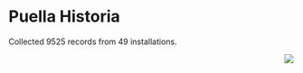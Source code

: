 # Puella Historia

Collected 9525 records from 49 installations.

<p align="right"><img src="https://xn--80aalyho.xn--p1ai/magireco/NAgitan/img/kagome.png" /></p>
